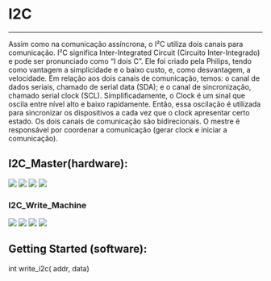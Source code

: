 # I2C
---
 
Assim como na comunicação assíncrona, o I²C utiliza dois canais para comunicação.
I²C significa Inter-Integrated Circuit (Circuito Inter-Integrado) e pode ser pronunciado como “I dois C”. Ele foi criado pela Philips, tendo como vantagem a simplicidade e o baixo custo, e, como desvantagem, a velocidade.
Em relação aos dois canais de comunicação, temos: o canal de dados seriais, chamado de serial data (SDA); e o canal de sincronização, chamado serial clock (SCL). Simplificadamente, o Clock é um sinal que oscila entre nível alto e baixo rapidamente. Então, essa oscilação é utilizada para sincronizar os dispositivos a cada vez que o clock apresentar certo estado. 
Os dois canais de comunicação são bidirecionais. O mestre é responsável por coordenar a comunicação (gerar clock e iniciar a comunicação).
 
 
 
## I2C_Master(hardware):

![](https://github.com/jhonatanlang/riscv-multicycle/blob/master/peripherals/i2c_master/images/i2c_barramento.PNG)
![](https://github.com/jhonatanlang/riscv-multicycle/blob/master/peripherals/i2c_master/images/protocol.png)
![](https://github.com/jhonatanlang/riscv-multicycle/blob/master/peripherals/i2c_master/images/protocol_diagram.png)
![](https://github.com/jhonatanlang/riscv-multicycle/blob/master/peripherals/i2c_master/images/rtl_block.png)

### I2C_Write_Machine
![](https://github.com/jhonatanlang/riscv-multicycle/blob/master/peripherals/i2c_master/images/state_machine.png)
![](https://github.com/jhonatanlang/riscv-multicycle/blob/master/peripherals/i2c_master/images/periferic_simulation.png)
![](https://github.com/jhonatanlang/riscv-multicycle/blob/master/peripherals/i2c_master/images/simulation.png)
![](https://github.com/jhonatanlang/riscv-multicycle/blob/master/peripherals/i2c_master/images/osciloscope.png)


## Getting Started (software):

int write_i2c( addr, data)
